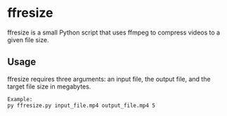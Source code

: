 
# ffresize
ffresize is a small Python script that uses ffmpeg to compress videos to a given file size.

## Usage
ffresize requires three arguments: an input file, the output file, and the target file size in megabytes.
```
Example:
py ffresize.py input_file.mp4 output_file.mp4 5
```

